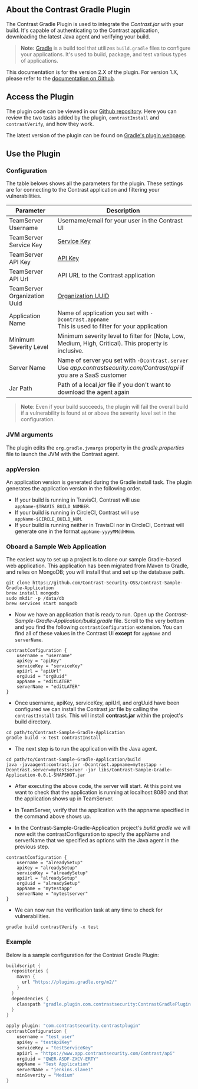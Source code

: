 <!--
title: "Contrast Gradle Plugin" 
description: "Sample Gradle build plugin using the Contrast Java SDK"
tags: "tools Gradle SDK Integration Java"
-->

## About the Contrast Gradle Plugin

The Contrast Gradle Plugin is used to integrate the *Contrast.jar* with your build. It's capable of authenticating to the Contrast application, downloading the latest Java agent and verifying your build.

> **Note:** [Gradle](https://gradle.org/) is a build tool that utilizes `build.gradle` files to configure your applications. It's used to build, package, and test various types of applications.

This documentation is for the version 2.X of the plugin. For version 1.X, please refer to the [documentation on Github](https://github.com/Contrast-Security-OSS/contrast-gradle-plugin/blob/1.3.0/README.md).

## Access the Plugin

The plugin code can be viewed in our [Github repository](https://github.com/Contrast-Security-OSS/contrast-gradle-plugin). Here you can review the two tasks added by the plugin, `contrastInstall` and `contrastVerify`, and how they work.

The latest version of the plugin can be found on [Gradle's plugin webpage](https://plugins.gradle.org/plugin/com.contrastsecurity.contrastplugin).

## Use the Plugin

### Configuration

The table belows shows all the parameters for the plugin. These settings are for connecting to the Contrast application and filtering your vulnerabilities.


| Parameter                    | Description                                             |
|------------------------------|---------------------------------------------------------|
| TeamServer Username          | Username/email for your user in the Contrast UI         |
| TeamServer Service Key       | [Service Key](admin-orgsettings.html#apikey)            |
| TeamServer API Key           | [API Key](admin-orgsettings.html#apikey)                |
| TeamServer API Url           | API URL to the Contrast application                     |
| TeamServer Organization Uuid | [Organization UUID](admin-orgsettings.html#apikey)                                      |
| Application Name             | Name of application you set with `-Dcontrast.appname` <BR> This is used to filter for your application |
| Minimum Severity Level       | Minimum severity level to filter for (Note, Low, Medium, High, Critical). This property is inclusive. |
| Server Name                  | Name of server you set with `-Dcontrast.server` <BR> Use *app.contrastsecurity.com/Contrast/api* if you are a SaaS customer |
| Jar Path                     | Path of a local *jar* file if you don't want to download the agent again                  |


>**Note**: Even if your build succeeds, the plugin will fail the overall build if a vulnerability is found at or above the severity level set in the configuration.

### JVM arguments

The plugin edits the `org.gradle.jvmargs` property in the *gradle.properties* file to launch the JVM with the Contrast agent. 

### appVersion

An application version is generated during the Gradle install task. The plugin generates the application version in the following order.

* If your build is running in TravisCI, Contrast will use `appName-$TRAVIS_BUILD_NUMBER`.
* If your build is running in CircleCI, Contrast will use `appName-$CIRCLE_BUILD_NUM`.
* If your build is running neither in TravisCI nor in CircleCI, Contrast will generate one in the format `appName-yyyyMMddHHmm`.

### Oboard a Sample Web Application

The easiest way to set up a project is to clone our sample Gradle-based web application. This application has been migrated from Maven to Gradle, and relies on MongoDB; you will install that and set up the database path.

```
git clone https://github.com/Contrast-Security-OSS/Contrast-Sample-Gradle-Application
brew install mongodb
sudo mkdir -p /data/db
brew services start mongodb
```

* Now we have an application that is ready to run. Open up the *Contrast-Sample-Gradle-Application/build.gradle* file. Scroll to the very bottom and you find the following `contrastConfiguration` extension. You can find all of these values in the Contrast UI **except** for `appName` and `serverName`.

```
contrastConfiguration {
    username = "username"
    apiKey = "apiKey"
    serviceKey = "serviceKey"
    apiUrl = "apiUrl"
    orgUuid = "orgUuid"
    appName = "editLATER"
    serverName = "editLATER"
}

```
* Once username, apiKey, serviceKey, apiUrl, and orgUuid have been configured we can install the Contrast *jar* file by calling the `contrastInstall` task. This will install **contrast.jar** within the project's build directory.

```
cd path/to/Contrast-Sample-Gradle-Application
gradle build -x test contrastInstall
```

* The next step is to run the application with the Java agent. 

```
cd path/to/Contrast-Sample-Gradle-Application/build
java -javaagent:contrast.jar -Dcontrast.appname=mytestapp -Dcontrast.server=mytestserver -jar libs/Contrast-Sample-Gradle-Application-0.0.1-SNAPSHOT.jar
```

* After executing the above code, the server will start.  At this point we want to check that the application is running at localhost:8080 and that the application shows up in TeamServer.

* In TeamServer, verify that the application with the appname specified in the command above shows up.
* In the Contrast-Sample-Gradle-Application project's *build.gradle* we will now edit the contrastConfiguration to specify the appName and serverName that we specified as options with the Java agent in the previous step.

```
contrastConfiguration {
    username = "alreadySetup"
    apiKey = "alreadySetup"
    serviceKey = "alreadySetup"
    apiUrl = "alreadySetup"
    orgUuid = "alreadySetup"
    appName = "mytestapp"
    serverName = "mytestserver"
}
```
*  We can now run the verification task at any time to check for vulnerabilities.

```
gradle build contrastVerify -x test
```

### Example

Below is a sample configuration for the Contrast Gradle Plugin:

``` groovy
buildscript {
  repositories {
    maven {
      url "https://plugins.gradle.org/m2/"
    }
  }
  dependencies {
    classpath "gradle.plugin.com.contrastsecurity:ContrastGradlePlugin:1.1.1"
  }
}

apply plugin: "com.contrastsecurity.contrastplugin"
contrastConfiguration {
    username = "test_user"
    apiKey = "testApiKey"
    serviceKey = "testServiceKey"
    apiUrl = "https://www.app.contrastsecurity.com/Contrast/api"
    orgUuid = "QWER-ASDF-ZXCV-ERTY"
    appName = "Test Application"
    serverName = "jenkins.slave1"
    minSeverity = "Medium"
}
```